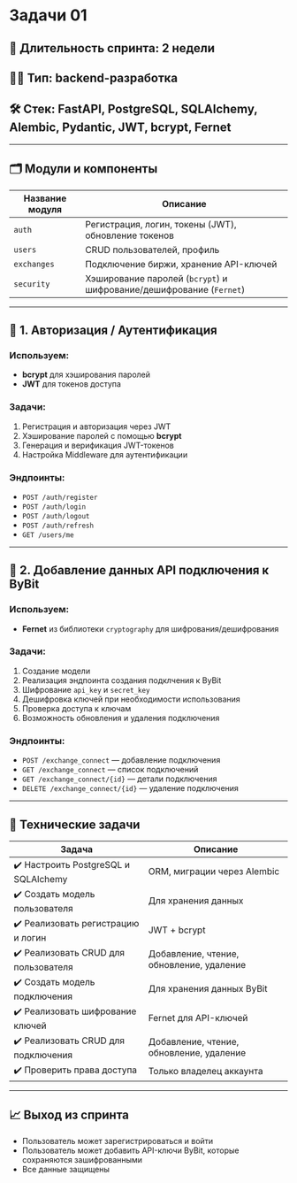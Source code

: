 # Задачи 01

## 📅 Длительность спринта: 2 недели  
## 🧑‍💻 Тип: backend-разработка  
## 🛠️ Стек: FastAPI, PostgreSQL, SQLAlchemy, Alembic, Pydantic, JWT, bcrypt, Fernet

---

## 🗂️ Модули и компоненты

| Название модуля | Описание |
|------------------|----------|
| `auth`           | Регистрация, логин, токены (JWT), обновление токенов |
| `users`          | CRUD пользователей, профиль |
| `exchanges`      | Подключение биржи, хранение API-ключей |
| `security`       | Хэширование паролей (`bcrypt`) и шифрование/дешифрование (`Fernet`) |

---

## 🔐 1. Авторизация / Аутентификация

### Используем:
- **bcrypt** для хэширования паролей
- **JWT** для токенов доступа

### Задачи:
1. Регистрация и авторизация через JWT
2. Хэширование паролей с помощью **bcrypt**
3. Генерация и верификация JWT-токенов
4. Настройка Middleware для аутентификации

### Эндпоинты:
- `POST /auth/register`
- `POST /auth/login`
- `POST /auth/logout`
- `POST /auth/refresh`
- `GET /users/me`

---

## 🔐 2. Добавление данных API подключения к ByBit

### Используем:
- **Fernet** из библиотеки `cryptography` для шифрования/дешифрования


### Задачи:
1. Создание модели
2. Реализация эндпоинта создания подклчения к ByBit
3. Шифрование `api_key` и `secret_key`
4. Дешифровка ключей при необходимости использования
5. Проверка доступа к ключам
6. Возможность обновления и удаления подключения


### Эндпоинты:
- `POST /exchange_connect` — добавление подключения
- `GET /exchange_connect` — список подключений
- `GET /exchange_connect/{id}` — детали подключения
- `DELETE /exchange_connect/{id}` — удаление подключения

---

## 📌 Технические задачи

| Задача | Описание |
|--------|----------|
| ✔️ Настроить PostgreSQL и SQLAlchemy | ORM, миграции через Alembic |
| ✔️ Создать модель пользователя | Для хранения данных |
| ✔️ Реализовать регистрацию и логин | JWT + bcrypt |
| ✔️ Реализовать CRUD для пользователя | Добавление, чтение, обновление, удаление |
| ✔️ Создать модель подключения | Для хранения данных ByBit |
| ✔️ Реализовать шифрование ключей | Fernet для API-ключей |
| ✔️ Реализовать CRUD для подключения | Добавление, чтение, обновление, удаление |
| ✔️ Проверить права доступа | Только владелец аккаунта |

---

## 📈 Выход из спринта

- Пользователь может зарегистрироваться и войти
- Пользователь может добавить API-ключи ByBit, которые сохраняются зашифрованными
- Все данные защищены

